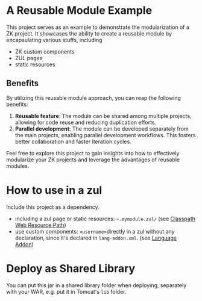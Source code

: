 # A Reusable Module Example

This project serves as an example to demonstrate the modularization of a ZK project. It showcases the ability to create a reusable module by encapsulating various stuffs, including 
* ZK custom components
* ZUL pages
* static resources

## Benefits

By utilizing this reusable module approach, you can reap the following benefits:

1. **Reusable feature**: The module can be shared among multiple projects, allowing for code reuse and reducing duplication efforts.
2. **Parallel development**: The module can be developed separately from the main projects, enabling parallel development workflows. This fosters better collaboration and faster iteration cycles.

Feel free to explore this project to gain insights into how to effectively modularize your ZK projects and leverage the advantages of reusable modules.

# How to use in a zul
Include this project as a dependency.
* including a zul page or static resources:
`~.mymodule.zul/` (see [Classpath Web Resource Path](https://www.zkoss.org/wiki/ZK_Developer%27s_Reference/UI_Composing/ZUML/Include_a_Page#Classpath_Web_Resource_Path))
* use custom components: `<username>`directly in a zul without any declaration, since it's declared in `lang-addon.xml`. (see [Language Addon](https://www.zkoss.org/wiki/ZK_Client-side_Reference/Language_Definition#Language_Addon))


# Deploy as Shared Library
You can put this jar in a shared library folder when deploying, separately with your WAR, e.g. put it in Tomcat's `lib` folder.